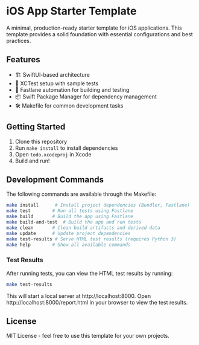 # iOS App Starter Template

A minimal, production-ready starter template for iOS applications. This template provides a solid foundation with essential configurations and best practices.

## Features

- 🏗️ SwiftUI-based architecture
- 🧪 XCTest setup with sample tests
- 🚀 Fastlane automation for building and testing
- 📦 Swift Package Manager for dependency management
- 🛠️ Makefile for common development tasks

## Getting Started

1. Clone this repository
2. Run `make install` to install dependencies
3. Open `todo.xcodeproj` in Xcode
4. Build and run!

## Development Commands

The following commands are available through the Makefile:

```bash
make install      # Install project dependencies (Bundler, Fastlane)
make test        # Run all tests using Fastlane
make build       # Build the app using Fastlane
make build-and-test  # Build the app and run tests
make clean       # Clean build artifacts and derived data
make update      # Update project dependencies
make test-results # Serve HTML test results (requires Python 3)
make help        # Show all available commands
```

### Test Results

After running tests, you can view the HTML test results by running:

```bash
make test-results
```

This will start a local server at http://localhost:8000. Open http://localhost:8000/report.html in your browser to view the test results.

## License

MIT License - feel free to use this template for your own projects. 